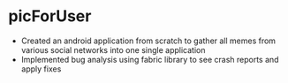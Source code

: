 # picForUser

- Created an android application from scratch to gather all memes from various social networks into one single application
- Implemented bug analysis using fabric library to see crash reports and apply fixes
